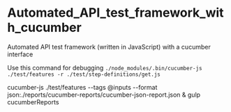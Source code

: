 # Automated_API_test_framework_with_cucumber

Automated API test framework (written in JavaScript) with a cucumber interface

Use this command for debugging `./node_modules/.bin/cucumber-js ./test/features -r ./test/step-definitions/get.js`

cucumber-js ./test/features --tags @inputs --format json:./reports/cucumber-reports/cucumber-json-report.json & gulp cucumberReports

